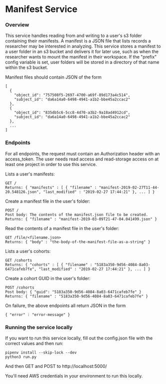 # Manifest Service
### Overview
This service handles reading from and writing to a user's s3 folder containing their manifests. A manifest is a JSON file that lists records a researcher may be interested in analyzing. This service stores a manifest to a user folder in an s3 bucket and delivers it for later use, such as when the researcher wants to mount the manifest in their workspace. If the "prefix" config variable is set, user folders will be stored in a directory of that name within the s3 bucket.

Manifest files should contain JSON of the form 
    
    [
      {
        "object_id": "757508f5-2697-4700-a69f-89d173a4c514",
        "subject_id": "da6a14a0-6498-4941-a1b2-bbe45a2ccac2"
      },
      {
        "object_id": "835db5c6-5cc8-4d70-a3b2-9a18ad4912cd",
        "subject_id": "da6a14a0-6498-4941-a1b2-bbe45a2ccac2"
      },
      ...
    ]

### Endpoints

For all endpoints, the request must contain an Authorization header with an access_token. The user needs read access and read-storage access
on at least one project in order to use this service.

Lists a user's manifests: 

    GET /
    Returns: { "manifests" : [ { "filename" : "manifest-2019-02-27T11-44-20.548126.json", "last_modified" : "2019-02-27 17:44:21" }, ... ] }

Create a manifest file in the user's folder:

    POST /
    Post body: The contents of the manifest.json file to be created.
    Returns: { "filename" : "manifest-2019-03-09T21-47-04.041499.json" }

Read the contents of a manifest file in the user's folder:

    GET /file/<filename.json>
    Returns: { "body" : "the-body-of-the-manifest-file-as-a-string" }

Lists a user's cohorts: 

    GET /cohorts
    Returns: { "cohorts" : [ { "filename" : "5183a350-9d56-4084-8a03-6471cafeb7fe", "last_modified" : "2019-02-27 17:44:21" }, ... ] }
  
Create a cohort GUID in the user's folder:

    POST /cohorts
    Post body: { "guid": "5183a350-9d56-4084-8a03-6471cafeb7fe" }
    Returns: { "filename" : "5183a350-9d56-4084-8a03-6471cafeb7fe" }

On failure, the above endpoints all return JSON in the form 
    
    { "error" : "error-message" }
  

### Running the service locally
If you want to run this service locally, fill out the config.json file with the correct values and then run:

    pipenv install --skip-lock --dev
    python3 run.py

And then GET and POST to http://localhost:5000/

You'll need AWS credentials in your environment to run this locally.